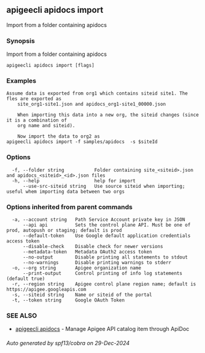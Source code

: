 ## apigeecli apidocs import

Import from a folder containing apidocs

### Synopsis

Import from a folder containing apidocs

```
apigeecli apidocs import [flags]
```

### Examples

```
Assume data is exported from org1 which contains siteid site1. The fles are exported as
	site_org1-site1.json and apidocs_org1-site1_00000.json

	When importing this data into a new org, the siteid changes (since it is a combination of
	org name and siteid).

	Now import the data to org2 as
apigeecli apidocs import -f samples/apidocs  -s $siteId
```

### Options

```
  -f, --folder string           Folder containing site_<siteid>.json and apidocs_<siteid>_<id>.json files
  -h, --help                    help for import
      --use-src-siteid string   Use source siteid when importing; useful whem importing data between two orgs
```

### Options inherited from parent commands

```
  -a, --account string   Path Service Account private key in JSON
      --api api          Sets the control plane API. Must be one of prod, autopush or staging; default is prod
      --default-token    Use Google default application credentials access token
      --disable-check    Disable check for newer versions
      --metadata-token   Metadata OAuth2 access token
      --no-output        Disable printing all statements to stdout
      --no-warnings      Disable printing warnings to stderr
  -o, --org string       Apigee organization name
      --print-output     Control printing of info log statements (default true)
  -r, --region string    Apigee control plane region name; default is https://apigee.googleapis.com
  -s, --siteid string    Name or siteid of the portal
  -t, --token string     Google OAuth Token
```

### SEE ALSO

* [apigeecli apidocs](apigeecli_apidocs.md)	 - Manage Apigee API catalog item through ApiDoc

###### Auto generated by spf13/cobra on 29-Dec-2024
